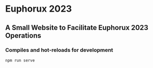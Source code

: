 # Euphorux 2023

## A Small Website to Facilitate Euphorux 2023 Operations

### Compiles and hot-reloads for development
```
npm run serve
```

